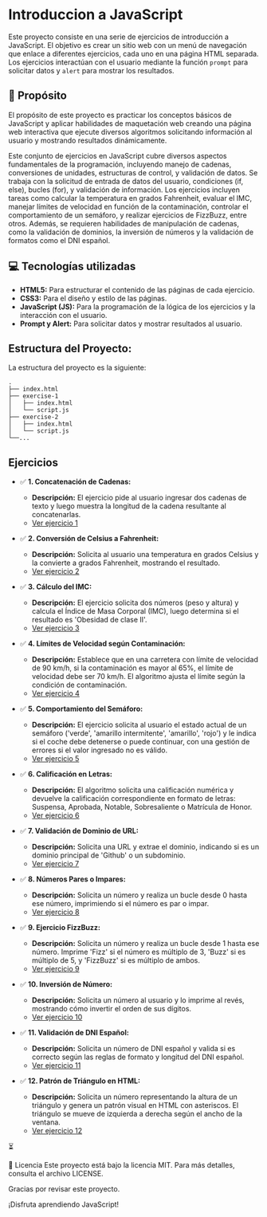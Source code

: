 # **Introduccion a JavaScript**

Este proyecto consiste en una serie de ejercicios de introducción a JavaScript. El objetivo es crear un sitio web con un menú de navegación que enlace a diferentes ejercicios, cada uno en una página HTML separada. Los ejercicios interactúan con el usuario mediante la función `prompt` para solicitar datos y `alert` para mostrar los resultados.

## 🚀 **Propósito**

El propósito de este proyecto es practicar los conceptos básicos de JavaScript y aplicar habilidades de maquetación web creando una página web interactiva que ejecute diversos algoritmos solicitando información al usuario y mostrando resultados dinámicamente.

Este conjunto de ejercicios en JavaScript cubre diversos aspectos fundamentales de la programación, incluyendo manejo de cadenas, conversiones de unidades, estructuras de control, y validación de datos. Se trabaja con la solicitud de entrada de datos del usuario, condiciones (if, else), bucles (for), y validación de información. Los ejercicios incluyen tareas como calcular la temperatura en grados Fahrenheit, evaluar el IMC, manejar límites de velocidad en función de la contaminación, controlar el comportamiento de un semáforo, y realizar ejercicios de FizzBuzz, entre otros. Además, se requieren habilidades de manipulación de cadenas, como la validación de dominios, la inversión de números y la validación de formatos como el DNI español.

## 💻 **Tecnologías utilizadas**

- **HTML5:** Para estructurar el contenido de las páginas de cada ejercicio.
- **CSS3:** Para el diseño y estilo de las páginas.
- **JavaScript (JS):** Para la programación de la lógica de los ejercicios y la interacción con el usuario.
- **Prompt y Alert:** Para solicitar datos y mostrar resultados al usuario.

## **Estructura del Proyecto:**
La estructura del proyecto es la siguiente:

```plaintext
.
├── index.html
├── exercise-1
│   ├── index.html
│   └── script.js
├── exercise-2
│   ├── index.html
│   └── script.js
└──...
```

## **Ejercicios**

- ✅ **1. Concatenación de Cadenas:** 
    - **Descripción:** El ejercicio pide al usuario ingresar dos cadenas de texto y luego muestra la longitud de la cadena resultante al concatenarlas.
    - [Ver ejercicio 1](./exercise-one/)

- ✅ **2. Conversión de Celsius a Fahrenheit:** 
    - **Descripción:** Solicita al usuario una temperatura en grados Celsius y la convierte a grados Fahrenheit, mostrando el resultado.
    - [Ver ejercicio 2](./exercise-two/)

- ✅ **3. Cálculo del IMC:** 
    - **Descripción:** El ejercicio solicita dos números (peso y altura) y calcula el Índice de Masa Corporal (IMC), luego determina si el resultado es 'Obesidad de clase II'.
    - [Ver ejercicio 3](./exercise-three/)

- ✅ **4. Límites de Velocidad según Contaminación:** 
    - **Descripción:** Establece que en una carretera con límite de velocidad de 90 km/h, si la contaminación es mayor al 65%, el límite de velocidad debe ser 70 km/h. El algoritmo ajusta el límite según la condición de contaminación.
    - [Ver ejercicio 4](./exercise-four/)

- ✅ **5. Comportamiento del Semáforo:** 
    - **Descripción:** El ejercicio solicita al usuario el estado actual de un semáforo ('verde', 'amarillo intermitente', 'amarillo', 'rojo') y le indica si el coche debe detenerse o puede continuar, con una gestión de errores si el valor ingresado no es válido.
    - [Ver ejercicio 5](./exercise-five/)

- ✅ **6. Calificación en Letras:** 
    - **Descripción:** El algoritmo solicita una calificación numérica y devuelve la calificación correspondiente en formato de letras: Suspensa, Aprobada, Notable, Sobresaliente o Matrícula de Honor.
    - [Ver ejercicio 6](./exercise-six/)

- ✅ **7. Validación de Dominio de URL:** 
    - **Descripción:** Solicita una URL y extrae el dominio, indicando si es un dominio principal de 'Github' o un subdominio.
    - [Ver ejercicio 7](./exercise-seven/)

- ✅ **8. Números Pares o Impares:** 
    - **Descripción:** Solicita un número y realiza un bucle desde 0 hasta ese número, imprimiendo si el número es par o impar.
    - [Ver ejercicio 8](./exercise-eight/)

- ✅ **9. Ejercicio FizzBuzz:** 
    - **Descripción:** Solicita un número y realiza un bucle desde 1 hasta ese número. Imprime 'Fizz' si el número es múltiplo de 3, 'Buzz' si es múltiplo de 5, y 'FizzBuzz' si es múltiplo de ambos.
    - [Ver ejercicio 9](./exercise-nine/)

- ✅ **10. Inversión de Número:** 
    - **Descripción:** Solicita un número al usuario y lo imprime al revés, mostrando cómo invertir el orden de sus dígitos.
    - [Ver ejercicio 10](./exercise-ten/)

- ✅ **11. Validación de DNI Español:** 
    - **Descripción:** Solicita un número de DNI español y valida si es correcto según las reglas de formato y longitud del DNI español.
    - [Ver ejercicio 11](./exercise-eleven/)

- ✅ **12. Patrón de Triángulo en HTML:** 
    - **Descripción:** Solicita un número representando la altura de un triángulo y genera un patrón visual en HTML con asteriscos. El triángulo se mueve de izquierda a derecha según el ancho de la ventana.
    - [Ver ejercicio 12](./exercise-twelve/)

⏳

📜 Licencia Este proyecto está bajo la licencia MIT. Para más detalles, consulta el archivo LICENSE.

Gracias por revisar este proyecto.

¡Disfruta aprendiendo JavaScript!